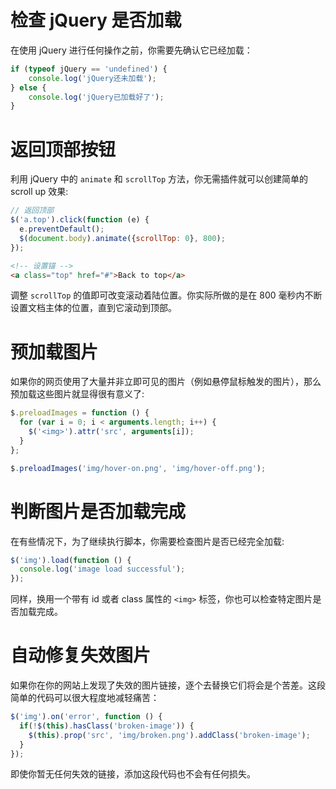# 检查 jQuery 是否加载
在使用 jQuery 进行任何操作之前，你需要先确认它已经加载：
```javascript
if (typeof jQuery == 'undefined') {
    console.log('jQuery还未加载');
} else {
    console.log('jQuery已加载好了');
}
```


# 返回顶部按钮
利用 jQuery 中的 `animate` 和 `scrollTop` 方法，你无需插件就可以创建简单的 scroll up 效果:
```javascript
// 返回顶部
$('a.top').click(function (e) {
  e.preventDefault();
  $(document.body).animate({scrollTop: 0}, 800);
});
```
```html
<!-- 设置锚 -->
<a class="top" href="#">Back to top</a>
```
调整 `scrollTop` 的值即可改变滚动着陆位置。你实际所做的是在 800 毫秒内不断设置文档主体的位置，直到它滚动到顶部。


# 预加载图片
如果你的网页使用了大量并非立即可见的图片（例如悬停鼠标触发的图片），那么预加载这些图片就显得很有意义了:
```javascript
$.preloadImages = function () {
  for (var i = 0; i < arguments.length; i++) {
    $('<img>').attr('src', arguments[i]);
  }
};

$.preloadImages('img/hover-on.png', 'img/hover-off.png');
```

# 判断图片是否加载完成

在有些情况下，为了继续执行脚本，你需要检查图片是否已经完全加载:

```javascript
$('img').load(function () {
  console.log('image load successful');
});
```

同样，换用一个带有 id 或者 class 属性的 `<img>` 标签，你也可以检查特定图片是否加载完成。

# 自动修复失效图片

如果你在你的网站上发现了失效的图片链接，逐个去替换它们将会是个苦差。这段简单的代码可以很大程度地减轻痛苦：

```javascript
$('img').on('error', function () {
  if(!$(this).hasClass('broken-image')) {
    $(this).prop('src', 'img/broken.png').addClass('broken-image');
  }
});
```

即使你暂无任何失效的链接，添加这段代码也不会有任何损失。
